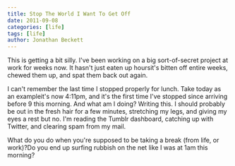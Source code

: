 ```yaml
---
title: Stop The World I Want To Get Off
date: 2011-09-08
categories: [life]
tags: [life]
author: Jonathan Beckett
---
```


This is getting a bit silly. I've been working on a big sort-of-secret project at work for weeks now. It hasn't just eaten up hoursit's bitten off entire weeks, chewed them up, and spat them back out again.

I can't remember the last time I stopped properly for lunch. Take today as an exampleit's now 4:11pm, and it's the first time I've stopped since arriving before 9 this morning. And what am I doing? Writing this. I should probably be out in the fresh hair for a few minutes, stretching my legs, and giving my eyes a rest but no. I'm reading the Tumblr dashboard, catching up with Twitter, and clearing spam from my mail.

What do you do when you're supposed to be taking a break (from life, or work)?Do you end up surfing rubbish on the net like I was at 1am this morning?